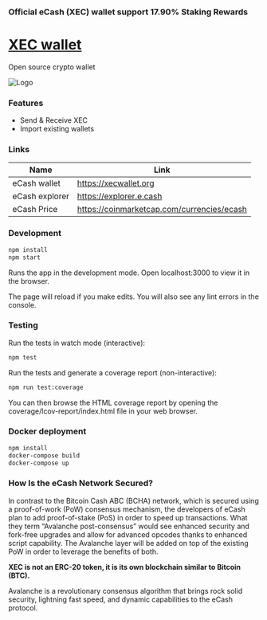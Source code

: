 ### Official eCash (XEC) wallet support 17.90% Staking Rewards
# [XEC wallet](https://xecwallet.org)
Open source crypto wallet

![Logo](https://i.ibb.co/qm2YbW2/Xec-Wallet.png)

### Features
- Send & Receive XEC
- Import existing wallets

### Links

| Name | Link |
| ------ | ------ |
| eCash wallet | https://xecwallet.org |
| eCash explorer | https://explorer.e.cash |
| eCash Price | https://coinmarketcap.com/currencies/ecash |

### Development
```sh
npm install
npm start
```

Runs the app in the development mode.
Open localhost:3000 to view it in the browser.

The page will reload if you make edits.
You will also see any lint errors in the console.

### Testing
Run the tests in watch mode (interactive):
```sh
npm test
```
Run the tests and generate a coverage report (non-interactive):
```sh
npm run test:coverage
```
You can then browse the HTML coverage report by opening the coverage/lcov-report/index.html file in your web browser.

### Docker deployment
```sh
npm install
docker-compose build
docker-compose up
```

### How Is the eCash Network Secured?
In contrast to the Bitcoin Cash ABC (BCHA) network, which is secured using a proof-of-work (PoW) consensus mechanism, the developers of eCash plan to add proof-of-stake (PoS) in order to speed up transactions. What they term “Avalanche post-consensus” would see enhanced security and fork-free upgrades and allow for advanced opcodes thanks to enhanced script capability. The Avalanche layer will be added on top of the existing PoW in order to leverage the benefits of both.

**XEC is not an ERC-20 token, it is its own blockchain similar to Bitcoin (BTC).**

Avalanche is a revolutionary consensus algorithm that brings rock solid security, lightning fast speed, and dynamic capabilities to the eCash protocol.
